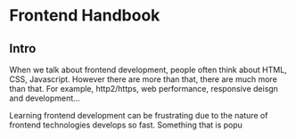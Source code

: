 # Frontend Handbook

## Intro
When we talk about frontend development, people often think about HTML,
CSS, Javascript. However there are more than that, there are much more
than that. For example, http2/https, web performance, responsive deisgn
and development...

Learning frontend development can be frustrating due to the
nature of frontend technologies develops so fast. Something that is popu
